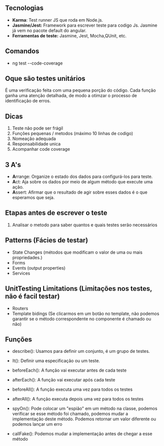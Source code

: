 ## Tecnologias
- **Karma**: Test runner JS que roda em Node.js.
- **Jasmine/Jest:** Framework para escrever teste para codigo Js. Jasmine já vem no pacote default do angular.
- **Ferramentas de teste:** Jasmine, Jest, Mocha,QUnit, etc.

## Comandos
- ng test --code-coverage

## Oque são testes unitários
É uma verificação feita com uma pequena porção do  código.
Cada função ganha uma atenção detalhada, de modo a otimzar o processo de identificação de erros.

## Dicas
1. Teste não pode ser frágil
2. Funções pequenas / metodos (máximo 10 linhas de codigo)
3. Nomeação adequada
4. Responsabilidade unica
5. Acompanhar code coverage

## 3 A's
- **A**rrange: Organize o estado dos dados para configurá-los para teste.
- **A**ct: Aja sobre os dados por meio de algum método que execute uma ação.
- **A**ssert: Afirmar que o resultado de agir sobre esses dados é o que esperamos que seja.

## Etapas antes de escrever o teste
1. Analisar o metodo para saber quantos e quais testes serão necessários 

## Patterns (Fácies de testar)
* State Changes (métodos que modificam o valor de uma ou mais propriedades.)
* Forms
* Events (output properties)
* Services

## UnitTesting Limitations (Limitações nos testes, não é facil testar)
* Routers
* Template bidings (Se clicarmos em um botão no template, não podemos garantir se o método correspondente no componente é chamado ou não)

## Funções
* describe(): 
Usamos para definir um conjunto, é um grupo de testes.

* It(): 
Definir uma especificação ou um teste.

* beforeEach(): 
A função vai executar antes de cada teste

* afterEach(): 
A função vai executar após cada teste

* beforeAll(): 
A função executa uma vez para todos os testes

* afterAll(): 
A função executa depois uma vez para todos os testes

* spyOn(): 
Pode colocar um "espião" em um método na classe, podemos verificar se esse método foi chamado, podemos mudar a implementação deste método.
Podemos retornar um valor diferente ou podemos lançar um erro

* callFake(): 
Podemos mudar a implementação antes de chegar a esse método